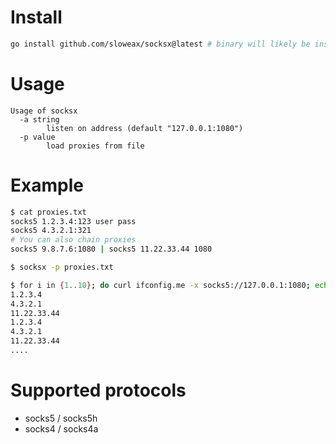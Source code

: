 # Install
```sh
go install github.com/sloweax/socksx@latest # binary will likely be installed at ~/go/bin
```

# Usage
```
Usage of socksx
  -a string
    	listen on address (default "127.0.0.1:1080")
  -p value
    	load proxies from file
```

# Example
```sh
$ cat proxies.txt
socks5 1.2.3.4:123 user pass
socks5 4.3.2.1:321
# You can also chain proxies
socks5 9.8.7.6:1080 | socks5 11.22.33.44 1080

$ socksx -p proxies.txt

$ for i in {1..10}; do curl ifconfig.me -x socks5://127.0.0.1:1080; echo; done
1.2.3.4
4.3.2.1
11.22.33.44
1.2.3.4
4.3.2.1
11.22.33.44
....
```

# Supported protocols

- socks5 / socks5h
- socks4 / socks4a
